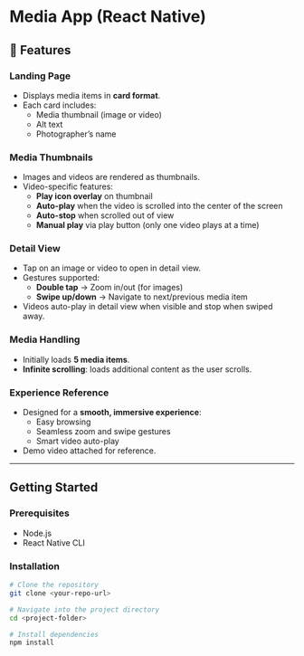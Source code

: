 # Media App (React Native)

## 🚀 Features  

### Landing Page  
- Displays media items in **card format**.  
- Each card includes:  
  - Media thumbnail (image or video)  
  - Alt text  
  - Photographer’s name  

### Media Thumbnails  
- Images and videos are rendered as thumbnails.  
- Video-specific features:  
  - **Play icon overlay** on thumbnail  
  - **Auto-play** when the video is scrolled into the center of the screen  
  - **Auto-stop** when scrolled out of view  
  - **Manual play** via play button (only one video plays at a time)  

### Detail View  
- Tap on an image or video to open in detail view.  
- Gestures supported:  
  - **Double tap** → Zoom in/out (for images)  
  - **Swipe up/down** → Navigate to next/previous media item  
- Videos auto-play in detail view when visible and stop when swiped away.  

### Media Handling  
- Initially loads **5 media items**.  
- **Infinite scrolling**: loads additional content as the user scrolls.  

### Experience Reference  
- Designed for a **smooth, immersive experience**:  
  - Easy browsing  
  - Seamless zoom and swipe gestures  
  - Smart video auto-play  
- Demo video attached for reference.  

---

## Getting Started  

### Prerequisites  
- Node.js  
- React Native CLI

### Installation  
```bash
# Clone the repository
git clone <your-repo-url>

# Navigate into the project directory
cd <project-folder>

# Install dependencies
npm install